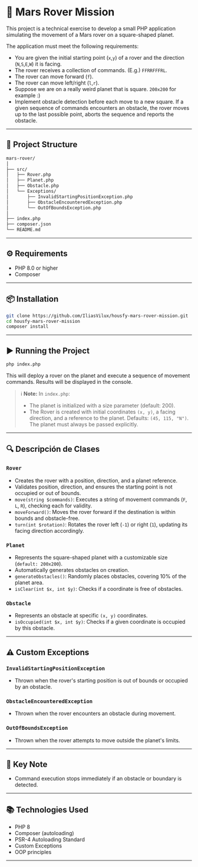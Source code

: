 # 🚀 Mars Rover Mission

This project is a technical exercise to develop a small PHP application simulating the movement of a Mars rover on a square-shaped planet.

The application must meet the following requirements:

- You are given the initial starting point (`x`,`y`) of a rover and the direction (`N`,`S`,`E`,`W`)
it is facing.
- The rover receives a collection of commands. (E.g.) `FFRRFFFRL`.
- The rover can move forward (`f`).
- The rover can move left/right (`l`,`r`).
- Suppose we are on a really weird planet that is square. `200x200` for example :)
- Implement obstacle detection before each move to a new square. If a given
sequence of commands encounters an obstacle, the rover moves up to the last
possible point, aborts the sequence and reports the obstacle.

---

## 📁 Project Structure

```txt
mars-rover/
│
├── src/
│   ├── Rover.php
│   ├── Planet.php
│   ├── Obstacle.php
│   └── Exceptions/
│       ├── InvalidStartingPositionException.php
│       ├── ObstacleEncounteredException.php
│       └── OutOfBoundsException.php
│
├── index.php
├── composer.json
└── README.md
```

---

## ⚙️ Requirements

- PHP 8.0 or higher
- Composer

---

## 📦 Installation

```bash
git clone https://github.com/IliasVilux/housfy-mars-rover-mission.git
cd housfy-mars-rover-mission
composer install
```

---

## ▶️ Running the Project

```bash
php index.php
```

This will deploy a rover on the planet and execute a sequence of movement commands. Results will be displayed in the console.

> ℹ️ **Note:** In `index.php`:
> - The planet is initialized with a size parameter (default: 200).
> - The Rover is created with initial coordinates `(x, y)`, a facing direction, and a reference to the planet. Defaults: `(45, 115, "N")`. The planet must always be passed explicitly.

---

## 🔍 Descripción de Clases

### `Rover`
- Creates the rover with a position, direction, and a planet reference.
- Validates position, direction, and ensures the starting point is not occupied or out of bounds.
- `move(string $commands)`: Executes a string of movement commands (`F`, `L`, `R`), checking each for validity.
- `moveForward()`: Moves the rover forward if the destination is within bounds and obstacle-free.
- `turn(int $rotation)`: Rotates the rover left (`-1`) or right (`1`), updating its facing direction accordingly.

### `Planet`
- Represents the square-shaped planet with a customizable size (`default: 200x200`).
- Automatically generates obstacles on creation.
- `generateObstacles()`: Randomly places obstacles, covering 10% of the planet area.
- `isClear(int $x, int $y)`: Checks if a coordinate is free of obstacles.

### `Obstacle`
- Represents an obstacle at specific `(x, y)` coordinates.
- `isOccupied(int $x, int $y)`: Checks if a given coordinate is occupied by this obstacle.

---

## ⚠️ Custom Exceptions

### `InvalidStartingPositionException`
- Thrown when the rover's starting position is out of bounds or occupied by an obstacle.

### `ObstacleEncounteredException`
- Thrown when the rover encounters an obstacle during movement.

### `OutOfBoundsException`
- Thrown when the rover attempts to move outside the planet's limits.

---

## 📌 Key Note

- Command execution stops immediately if an obstacle or boundary is detected.

---

## 📚 Technologies Used

- PHP 8
- Composer (autoloading)
- PSR-4 Autoloading Standard
- Custom Exceptions
- OOP principles

---